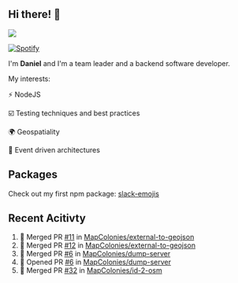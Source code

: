 ## Hi there! 👋

<p>
  <img src="https://github-readme-stats.vercel.app/api?username=syncush&theme=tokyonight">
</p>

[![Spotify](https://novatorem-rust.vercel.app/api/spotify)](https://open.spotify.com/user/syncush)

I'm **Daniel** and I'm a team leader and a backend software developer.

My interests:

⚡ NodeJS

☑️ Testing techniques and best practices

🌍 Geospatiality

🧠 Event driven architectures

## Packages
Check out my first npm package: [slack-emojis](https://www.npmjs.com/package/slack-emojis)

## Recent Acitivty
<!--START_SECTION:activity-->
1. 🎉 Merged PR [#11](https://github.com/MapColonies/external-to-geojson/pull/11) in [MapColonies/external-to-geojson](https://github.com/MapColonies/external-to-geojson)
2. 🎉 Merged PR [#12](https://github.com/MapColonies/external-to-geojson/pull/12) in [MapColonies/external-to-geojson](https://github.com/MapColonies/external-to-geojson)
3. 🎉 Merged PR [#6](https://github.com/MapColonies/dump-server/pull/6) in [MapColonies/dump-server](https://github.com/MapColonies/dump-server)
4. 💪 Opened PR [#6](https://github.com/MapColonies/dump-server/pull/6) in [MapColonies/dump-server](https://github.com/MapColonies/dump-server)
5. 🎉 Merged PR [#32](https://github.com/MapColonies/id-2-osm/pull/32) in [MapColonies/id-2-osm](https://github.com/MapColonies/id-2-osm)
<!--END_SECTION:activity-->
